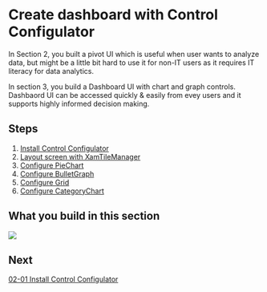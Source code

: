 # Create dashboard with Control Configulator

In Section 2, you built a pivot UI which is useful when user wants to analyze data, but might be a little bit hard to use it for non-IT users as it requires IT literacy for data analytics.

In section 3, you build a Dashboard UI with chart and graph controls. Dashbaord UI can be accessed quickly & easily from evey users and it supports highly informed decision making.

## Steps
1. [Install Control Configulator](02-01-Install-Control-Configulator.md)
2. [Layout screen with XamTileManager](02-02-Layout-screen-with-XamTileManager.md)
3. [Configure PieChart](02-03-Configure-PieChart.md)
4. [Configure BulletGraph](02-04-Configure-BulletGraph.md)
5. [Configure Grid](02-05-Configure-Grid.md)
6. [Configure CategoryChart](02-06-Configure-CategoryChart.md)

## What you build in this section

![](../assets/02-06-07.png)

## Next
[02-01 Install Control Configulator](02-01-Install-Control-Configulator.md)